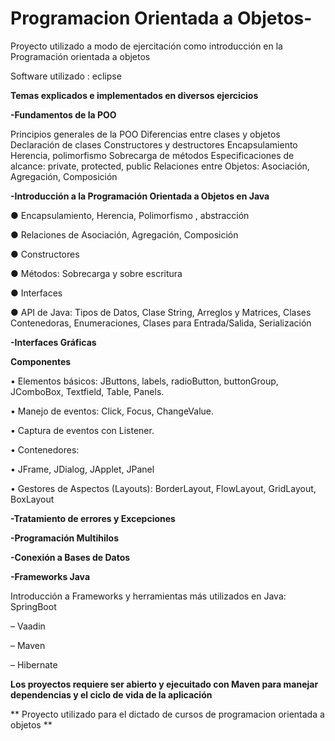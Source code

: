 # Programacion Orientada a Objetos-
Proyecto utilizado a modo de ejercitación como introducción en la Programación orientada a objetos

Software utilizado : eclipse

**Temas explicados e implementados en diversos ejercicios**

**-Fundamentos de la POO**

Principios generales de la POO Diferencias entre clases y objetos Declaración de clases Constructores y destructores Encapsulamiento Herencia, polimorfismo Sobrecarga de métodos Especificaciones de alcance: private, protected, public Relaciones entre Objetos: Asociación, Agregación, Composición

**-Introducción a la Programación Orientada a Objetos en Java**

● Encapsulamiento, Herencia, Polimorfismo , abstracción

● Relaciones de Asociación, Agregación, Composición

● Constructores

● Métodos: Sobrecarga y sobre escritura

● Interfaces 

● API de Java: Tipos de Datos, Clase String, Arreglos y Matrices, Clases Contenedoras, Enumeraciones, Clases para Entrada/Salida, Serialización 

**-Interfaces Gráficas**

**Componentes**

• Elementos básicos: JButtons, labels, radioButton, buttonGroup, JComboBox, Textfield, Table, Panels.

• Manejo de eventos: Click, Focus, ChangeValue.

• Captura de eventos con Listener.

• Contenedores:

• JFrame, JDialog, JApplet, JPanel

• Gestores de Aspectos (Layouts): BorderLayout, FlowLayout, GridLayout, BoxLayout

**-Tratamiento de errores y Excepciones**

**-Programación Multihilos**

**-Conexión a Bases de Datos**

**-Frameworks Java**

Introducción a Frameworks y herramientas más utilizados en Java: SpringBoot 

– Vaadin 

– Maven 

– Hibernate

**Los proyectos requiere ser abierto y ejecuitado con Maven para manejar dependencias y el ciclo de vida de la aplicación**

** Proyecto utilizado para el dictado de cursos de programacion orientada a objetos **
